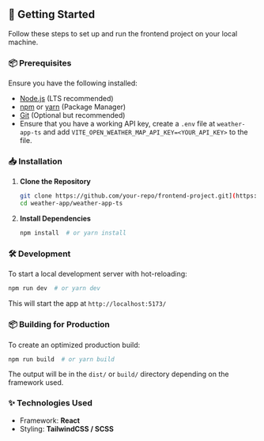 ## 🚀 Getting Started

Follow these steps to set up and run the frontend project on your local machine.

### 📦 Prerequisites
Ensure you have the following installed:
- [Node.js](https://nodejs.org/) (LTS recommended)
- [npm](https://www.npmjs.com/) or [yarn](https://yarnpkg.com/) (Package Manager)
- [Git](https://git-scm.com/) (Optional but recommended)
- Ensure that you have a working API key, create a `.env` file at `weather-app-ts` and add `VITE_OPEN_WEATHER_MAP_API_KEY=<YOUR_API_KEY>` to the file.

### 📥 Installation
1. **Clone the Repository**
   ```sh
   git clone https://github.com/your-repo/frontend-project.git](https://github.com/newbiecody/weather-app.git
   cd weather-app/weather-app-ts
   ```

2. **Install Dependencies**
   ```sh
   npm install  # or yarn install
   ```

### 🛠 Development
To start a local development server with hot-reloading:
```sh
npm run dev  # or yarn dev
```

This will start the app at `http://localhost:5173/`

### 📦 Building for Production
To create an optimized production build:
```sh
npm run build  # or yarn build
```
The output will be in the `dist/` or `build/` directory depending on the framework used.

### ✨ Technologies Used
- Framework: **React**
- Styling: **TailwindCSS / SCSS**
